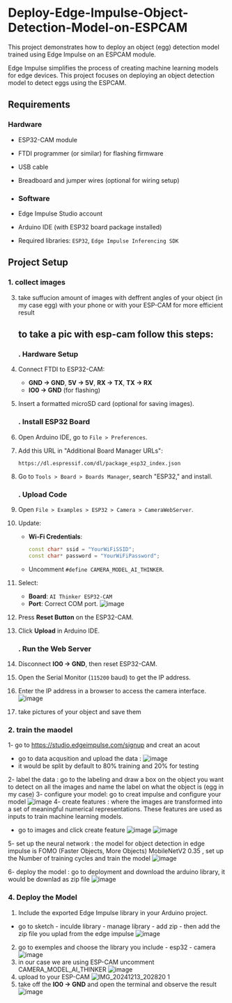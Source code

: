 # Deploy-Edge-Impulse-Object-Detection-Model-on-ESPCAM
This project demonstrates how to deploy an object (egg) detection model trained using Edge Impulse on an ESPCAM module.

Edge Impulse simplifies the process of creating machine learning models for edge devices. This project focuses on deploying an object detection model to detect eggs using the ESPCAM.

## Requirements

### Hardware
- ESP32-CAM module
- FTDI programmer (or similar) for flashing firmware
- USB cable
- Breadboard and jumper wires (optional for wiring setup)

- ### Software
- Edge Impulse Studio account
- Arduino IDE (with ESP32 board package installed)
- Required libraries: `ESP32`, `Edge Impulse Inferencing SDK`

 ## Project Setup

### 1. collect images 
3. take suffucion amount of images with deffrent angles of your object (in my case egg) with your phone or with your ESP-CAM for more efficient result
    ## to take a pic with esp-cam follow this steps:
      ### . Hardware Setup
1. Connect FTDI to ESP32-CAM:
   - **GND → GND**, **5V → 5V**, **RX → TX**, **TX → RX**
   - **IO0 → GND** (for flashing)
2. Insert a formatted microSD card (optional for saving images).

      ### . Install ESP32 Board
1. Open Arduino IDE, go to `File > Preferences`.
2. Add this URL in "Additional Board Manager URLs":  
   ```
   https://dl.espressif.com/dl/package_esp32_index.json
   ```
3. Go to `Tools > Board > Boards Manager`, search "ESP32," and install.

      ### . Upload Code
1. Open `File > Examples > ESP32 > Camera > CameraWebServer`.
2. Update:
   - **Wi-Fi Credentials**:
     ```cpp
     const char* ssid = "YourWiFiSSID";
     const char* password = "YourWiFiPassword";
     ```
   - Uncomment `#define CAMERA_MODEL_AI_THINKER`.
3. Select:
   - **Board**: `AI Thinker ESP32-CAM`
   - **Port**: Correct COM port.
    ![image](https://github.com/user-attachments/assets/dc599413-6bca-4809-bc93-be0329f8419e)

4. Press **Reset Button** on the ESP32-CAM.
5. Click **Upload** in Arduino IDE.
   
      ### . Run the Web Server
1. Disconnect **IO0 → GND**, then reset ESP32-CAM.
2. Open the Serial Monitor (`115200` baud) to get the IP address.
3. Enter the IP address in a browser to access the camera interface.
![image](https://github.com/user-attachments/assets/fdf90e7b-0b6d-4f51-9b6f-f8f0803d9fc4)
4. take pictures of your object and save them

### 2. train the maodel
1- go to https://studio.edgeimpulse.com/signup  and creat an acout 
-  go to data acqusition and upload the data  :
![image](https://github.com/user-attachments/assets/417eb6c0-2cb7-4f62-bbd3-9d3291f39340)
- it would be split by default to 80% training and 20% for testing 

2- label the data : go to the labeling and draw a box on the object you want to detect on all the images and name the label on what the object is (egg in my case)
3- configure your model: go to creat impulse and configure your model 
![image](https://github.com/user-attachments/assets/6f6fd528-1b98-4df1-9582-39828b2e63cb)
4- create features :  where the images are transformed into a set of meaningful numerical representations. These features are used as inputs to train machine learning models.
- go to images and click create feature 
![image](https://github.com/user-attachments/assets/9f7fc942-213b-429e-98fb-df1a71cf4648)
![image](https://github.com/user-attachments/assets/89c3b068-a80f-46cd-bb7d-0106a1897533)

5- set up the neural network :  the model for object detection in edge impulse is FOMO (Faster Objects, More Objects) MobileNetV2 0.35 , set up the Number of training cycles and train the model
![image](https://github.com/user-attachments/assets/5bc5636b-107c-4094-93dd-d45b1eec655e)

6- deploy the model : go to deployment and download the arduino library, it would be downlad as zip file
![image](https://github.com/user-attachments/assets/4eb00c8b-9523-4598-a99d-c6d43e969515)

### 4. Deploy the Model
1. Include the exported Edge Impulse library in your Arduino project.
- go to sketch - inculde library - manage library - add zip - then add the zip file you uplad from the edge impulse 
![image](https://github.com/user-attachments/assets/461ef573-679f-401b-9b0f-a36731c456d5)
2. go to exemples and choose the library you include - esp32 - camera
  ![image](https://github.com/user-attachments/assets/244a7790-050b-4493-bfdb-c083f2e68b96)
3. in our case we are using ESP-CAM
  uncomment CAMERA_MODEL_AI_THINKER
  ![image](https://github.com/user-attachments/assets/02383b66-e764-4e6f-9026-4e2051b379e0)
4. upload to your ESP-CAM
  ![IMG_20241213_202820 1](https://github.com/user-attachments/assets/49978039-f9ac-4909-b167-ba27e953abb4)
5. take off the **IO0 → GND** and open the terminal and observe the result
  ![image](https://github.com/user-attachments/assets/fe496b5a-c064-483f-bf5d-96a62bae0c61)

